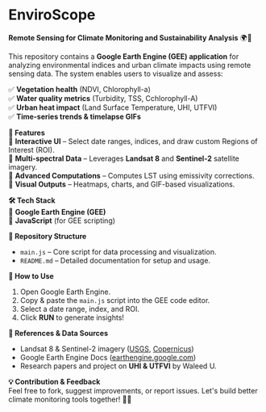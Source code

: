 # EnviroScope
 
**Remote Sensing for Climate Monitoring and Sustainability Analysis** 🌍🌱  

This repository contains a **Google Earth Engine (GEE) application** for analyzing environmental indices and urban climate impacts using remote sensing data. The system enables users to visualize and assess:  

✅ **Vegetation health** (NDVI, Chlorophyll-a)  
✅ **Water quality metrics** (Turbidity, TSS, Cchlorophyll-A)  
✅ **Urban heat impact** (Land Surface Temperature, UHI, UTFVI)  
✅ **Time-series trends & timelapse GIFs**  

**🚀 Features**  
🔹 **Interactive UI** – Select date ranges, indices, and draw custom Regions of Interest (ROI).  
🔹 **Multi-spectral Data** – Leverages **Landsat 8** and **Sentinel-2** satellite imagery.  
🔹 **Advanced Computations** – Computes LST using emissivity corrections.  
🔹 **Visual Outputs** – Heatmaps, charts, and GIF-based visualizations.  

 **🛠️ Tech Stack**  
🔸 **Google Earth Engine (GEE)**  
🔸 **JavaScript** (for GEE scripting)  

**📂 Repository Structure**  
- `main.js` – Core script for data processing and visualization.  
- `README.md` – Detailed documentation for setup and usage.  

**📌 How to Use**  
1. Open Google Earth Engine.  
2. Copy & paste the `main.js` script into the GEE code editor.  
3. Select a date range, index, and ROI.  
4. Click **RUN** to generate insights!  

**🔗 References & Data Sources**  
- Landsat 8 & Sentinel-2 imagery ([USGS](https://www.usgs.gov/), [Copernicus](https://s2preview.copernicus.eu/))  
- Google Earth Engine Docs ([earthengine.google.com](https://earthengine.google.com/))  
- Research papers and project on **UHI & UTFVI** by Waleed U.  

**💡 Contribution & Feedback**  
Feel free to fork, suggest improvements, or report issues. Let's build better climate monitoring tools together! 🚀🌱  

